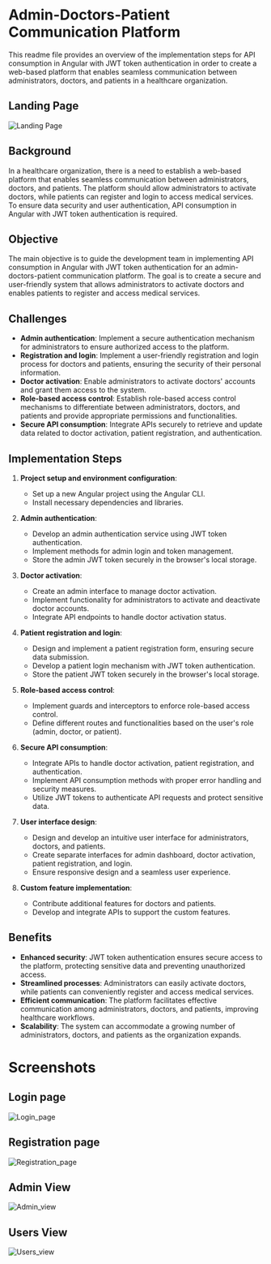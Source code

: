 # Admin-Doctors-Patient Communication Platform

This readme file provides an overview of the implementation steps for API consumption in Angular with JWT token authentication in order to create a web-based platform that enables seamless communication between administrators, doctors, and patients in a healthcare organization.

## Landing Page

![Landing Page](https://github.com/Raghul-Deva-kanini/AngularBigBangAssessment/assets/127297925/703f9da6-cb8d-45a0-9e86-07f7724aa437)

## Background

In a healthcare organization, there is a need to establish a web-based platform that enables seamless communication between administrators, doctors, and patients. The platform should allow administrators to activate doctors, while patients can register and login to access medical services. To ensure data security and user authentication, API consumption in Angular with JWT token authentication is required.

## Objective

The main objective is to guide the development team in implementing API consumption in Angular with JWT token authentication for an admin-doctors-patient communication platform. The goal is to create a secure and user-friendly system that allows administrators to activate doctors and enables patients to register and access medical services.

## Challenges

- **Admin authentication**: Implement a secure authentication mechanism for administrators to ensure authorized access to the platform.
- **Registration and login**: Implement a user-friendly registration and login process for doctors and patients, ensuring the security of their personal information.
- **Doctor activation**: Enable administrators to activate doctors' accounts and grant them access to the system.
- **Role-based access control**: Establish role-based access control mechanisms to differentiate between administrators, doctors, and patients and provide appropriate permissions and functionalities.
- **Secure API consumption**: Integrate APIs securely to retrieve and update data related to doctor activation, patient registration, and authentication.

## Implementation Steps

1. **Project setup and environment configuration**:
   - Set up a new Angular project using the Angular CLI.
   - Install necessary dependencies and libraries.

2. **Admin authentication**:
   - Develop an admin authentication service using JWT token authentication.
   - Implement methods for admin login and token management.
   - Store the admin JWT token securely in the browser's local storage.

3. **Doctor activation**:
   - Create an admin interface to manage doctor activation.
   - Implement functionality for administrators to activate and deactivate doctor accounts.
   - Integrate API endpoints to handle doctor activation status.

4. **Patient registration and login**:
   - Design and implement a patient registration form, ensuring secure data submission.
   - Develop a patient login mechanism with JWT token authentication.
   - Store the patient JWT token securely in the browser's local storage.

5. **Role-based access control**:
   - Implement guards and interceptors to enforce role-based access control.
   - Define different routes and functionalities based on the user's role (admin, doctor, or patient).

6. **Secure API consumption**:
   - Integrate APIs to handle doctor activation, patient registration, and authentication.
   - Implement API consumption methods with proper error handling and security measures.
   - Utilize JWT tokens to authenticate API requests and protect sensitive data.

7. **User interface design**:
   - Design and develop an intuitive user interface for administrators, doctors, and patients.
   - Create separate interfaces for admin dashboard, doctor activation, patient registration, and login.
   - Ensure responsive design and a seamless user experience.

8. **Custom feature implementation**:
   - Contribute additional features for doctors and patients.
   - Develop and integrate APIs to support the custom features.

## Benefits

- **Enhanced security**: JWT token authentication ensures secure access to the platform, protecting sensitive data and preventing unauthorized access.
- **Streamlined processes**: Administrators can easily activate doctors, while patients can conveniently register and access medical services.
- **Efficient communication**: The platform facilitates effective communication among administrators, doctors, and patients, improving healthcare workflows.
- **Scalability**: The system can accommodate a growing number of administrators, doctors, and patients as the organization expands.

# Screenshots

## Login page

![Login_page](https://github.com/Raghul-Deva-kanini/AngularBigBangAssessment/assets/127297925/eb3a3f3f-82b7-4f3e-897f-e1349bb936bb)

## Registration page

![Registration_page](https://github.com/Raghul-Deva-kanini/AngularBigBangAssessment/assets/127297925/0a5081b5-cae9-45c0-8dd0-39bbbc3b7e36)

## Admin View

![Admin_view](https://github.com/Raghul-Deva-kanini/AngularBigBangAssessment/assets/127297925/a6cd5db2-88f7-4cf3-828c-9010d03e1ede)

## Users View

![Users_view](https://github.com/Raghul-Deva-kanini/AngularBigBangAssessment/assets/127297925/b9516422-aaf7-4e35-b7ce-4fc4b63c29fc)

